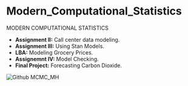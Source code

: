 # Modern_Computational_Statistics
MODERN COMPUTATIONAL STATISTICS

- **Assignment II:** Call center data modeling.
- **Assignment III:** Using Stan Models.
- **LBA:** Modeling Grocery Prices.
- **Assignemnt IV:** Model Checking.
- **Final Project:** Forecasting Carbon Dioxide.


![Github MCMC_MH](https://github.com/Tahahaha7/Modern_Computational_Statistics/blob/master/MCMC_MH.png) 
